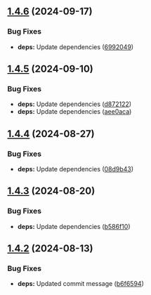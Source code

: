 ## [1.4.6](https://github.com/observeinc/manifests/compare/v1.4.5...v1.4.6) (2024-09-17)


### Bug Fixes

* **deps:** Update dependencies ([6992049](https://github.com/observeinc/manifests/commit/69920493709afa76bb96073422e3b87d3bafa09e))



## [1.4.5](https://github.com/observeinc/manifests/compare/v1.4.4...v1.4.5) (2024-09-10)


### Bug Fixes

* **deps:** Update dependencies ([d872122](https://github.com/observeinc/manifests/commit/d872122e54fcfe51379d105e90b8b02a1ca13cd3))
* **deps:** Update dependencies ([aee0aca](https://github.com/observeinc/manifests/commit/aee0aca367c9619fb67ddd7d49f039e6b3e757a3))



## [1.4.4](https://github.com/observeinc/manifests/compare/v1.4.3...v1.4.4) (2024-08-27)


### Bug Fixes

* **deps:** Update dependencies ([08d9b43](https://github.com/observeinc/manifests/commit/08d9b43254eaee4ccc2cde2dfa4cf7d2a0046753))



## [1.4.3](https://github.com/observeinc/manifests/compare/v1.4.2...v1.4.3) (2024-08-20)


### Bug Fixes

* **deps:** Update dependencies ([b586f10](https://github.com/observeinc/manifests/commit/b586f102fc00580ce44901c32f5b9d33767977da))



## [1.4.2](https://github.com/observeinc/manifests/compare/v1.4.1...v1.4.2) (2024-08-13)


### Bug Fixes

* **deps:** Updated commit message ([b6f6594](https://github.com/observeinc/manifests/commit/b6f65940683a62f36a7b7f69c07bdd64b5b18b91))




